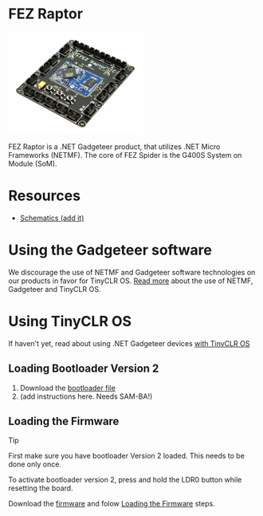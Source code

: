 # FEZ Raptor

![FEZ Raptor](images/fez_raptor.jpg)

FEZ Raptor is a .NET Gadgeteer product, that utilizes .NET Micro Frameworks (NETMF). The core of FEZ Spider is the G400S System on Module (SoM).

# Resources
* [Schematics (add it)]()

# Using the Gadgeteer software
We discourage the use of NETMF and Gadgeteer software technologies on our products in favor for TinyCLR OS. [Read more](intro.md) about the use of NETMF, Gadgeteer and TinyCLR OS.

# Using TinyCLR OS
If haven't yet, read about using .NET Gadgeteer devices [with TinyCLR OS](intro.md#with-tinyclr-os)

## Loading Bootloader Version 2
1. Download the [bootloader file](http://files.ghielectronics.com/downloads/Bootloaders/G400%20Bootloader.2.0.3.ghi)
2. (add instructions here. Needs SAM-BA!)

## Loading the Firmware

> [!Tip]
> First make sure you have bootloader Version 2 loaded. This needs to be done only once.

To activate bootloader version 2, press and hold the LDR0 button while resetting the board.

Download the [firmware](http://files.ghielectronics.com/downloads/TinyCLR/Firmware/EMX/EMX%20Firmware.0.6.0.glb) and folow [Loading the Firmware](intro.md#loading-the-firmware) steps.
